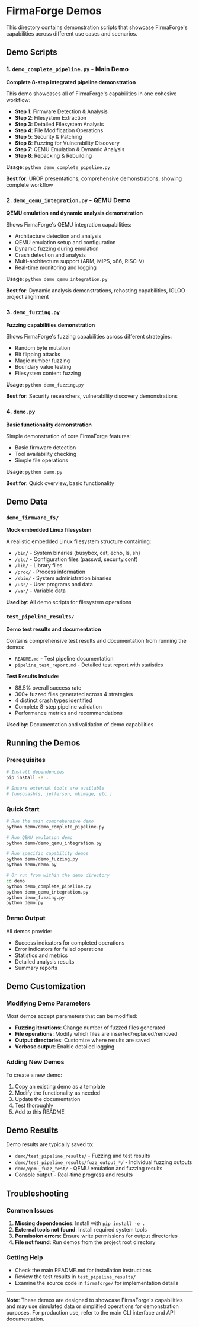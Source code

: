 # FirmaForge Demos

This directory contains demonstration scripts that showcase FirmaForge's capabilities across different use cases and scenarios.

## Demo Scripts

### 1. `demo_complete_pipeline.py` - Main Demo
**Complete 8-step integrated pipeline demonstration**

This demo showcases all of FirmaForge's capabilities in one cohesive workflow:

- **Step 1**: Firmware Detection & Analysis
- **Step 2**: Filesystem Extraction  
- **Step 3**: Detailed Filesystem Analysis
- **Step 4**: File Modification Operations
- **Step 5**: Security & Patching
- **Step 6**: Fuzzing for Vulnerability Discovery
- **Step 7**: QEMU Emulation & Dynamic Analysis
- **Step 8**: Repacking & Rebuilding

**Usage**: `python demo_complete_pipeline.py`

**Best for**: UROP presentations, comprehensive demonstrations, showing complete workflow

### 2. `demo_qemu_integration.py` - QEMU Demo
**QEMU emulation and dynamic analysis demonstration**

Shows FirmaForge's QEMU integration capabilities:

- Architecture detection and analysis
- QEMU emulation setup and configuration
- Dynamic fuzzing during emulation
- Crash detection and analysis
- Multi-architecture support (ARM, MIPS, x86, RISC-V)
- Real-time monitoring and logging

**Usage**: `python demo_qemu_integration.py`

**Best for**: Dynamic analysis demonstrations, rehosting capabilities, IGLOO project alignment

### 3. `demo_fuzzing.py`
**Fuzzing capabilities demonstration**

Shows FirmaForge's fuzzing capabilities across different strategies:

- Random byte mutation
- Bit flipping attacks
- Magic number fuzzing
- Boundary value testing
- Filesystem content fuzzing

**Usage**: `python demo_fuzzing.py`

**Best for**: Security researchers, vulnerability discovery demonstrations

### 4. `demo.py`
**Basic functionality demonstration**

Simple demonstration of core FirmaForge features:

- Basic firmware detection
- Tool availability checking
- Simple file operations

**Usage**: `python demo.py`

**Best for**: Quick overview, basic functionality

## Demo Data

### `demo_firmware_fs/`
**Mock embedded Linux filesystem**

A realistic embedded Linux filesystem structure containing:

- `/bin/` - System binaries (busybox, cat, echo, ls, sh)
- `/etc/` - Configuration files (passwd, security.conf)
- `/lib/` - Library files
- `/proc/` - Process information
- `/sbin/` - System administration binaries
- `/usr/` - User programs and data
- `/var/` - Variable data

**Used by**: All demo scripts for filesystem operations

### `test_pipeline_results/`
**Demo test results and documentation**

Contains comprehensive test results and documentation from running the demos:

- `README.md` - Test pipeline documentation
- `pipeline_test_report.md` - Detailed test report with statistics

**Test Results Include:**
- 88.5% overall success rate
- 300+ fuzzed files generated across 4 strategies
- 4 distinct crash types identified
- Complete 8-step pipeline validation
- Performance metrics and recommendations

**Used by**: Documentation and validation of demo capabilities

## Running the Demos

### Prerequisites
```bash
# Install dependencies
pip install -e .

# Ensure external tools are available
# (unsquashfs, jefferson, mkimage, etc.)
```

### Quick Start
```bash
# Run the main comprehensive demo
python demo/demo_complete_pipeline.py

# Run QEMU emulation demo
python demo/demo_qemu_integration.py

# Run specific capability demos
python demo/demo_fuzzing.py
python demo/demo.py

# Or run from within the demo directory
cd demo
python demo_complete_pipeline.py
python demo_qemu_integration.py
python demo_fuzzing.py
python demo.py
```

### Demo Output
All demos provide:
- Success indicators for completed operations
- Error indicators for failed operations
- Statistics and metrics
- Detailed analysis results
- Summary reports

## Demo Customization

### Modifying Demo Parameters
Most demos accept parameters that can be modified:

- **Fuzzing iterations**: Change number of fuzzed files generated
- **File operations**: Modify which files are inserted/replaced/removed
- **Output directories**: Customize where results are saved
- **Verbose output**: Enable detailed logging

### Adding New Demos
To create a new demo:

1. Copy an existing demo as a template
2. Modify the functionality as needed
3. Update the documentation
4. Test thoroughly
5. Add to this README

## Demo Results

Demo results are typically saved to:
- `demo/test_pipeline_results/` - Fuzzing and test results
- `demo/test_pipeline_results/fuzz_output_*/` - Individual fuzzing outputs
- `demo/qemu_fuzz_test/` - QEMU emulation and fuzzing results
- Console output - Real-time progress and results

## Troubleshooting

### Common Issues
1. **Missing dependencies**: Install with `pip install -e .`
2. **External tools not found**: Install required system tools
3. **Permission errors**: Ensure write permissions for output directories
4. **File not found**: Run demos from the project root directory

### Getting Help
- Check the main README.md for installation instructions
- Review the test results in `test_pipeline_results/`
- Examine the source code in `firmaforge/` for implementation details

---

**Note**: These demos are designed to showcase FirmaForge's capabilities and may use simulated data or simplified operations for demonstration purposes. For production use, refer to the main CLI interface and API documentation.